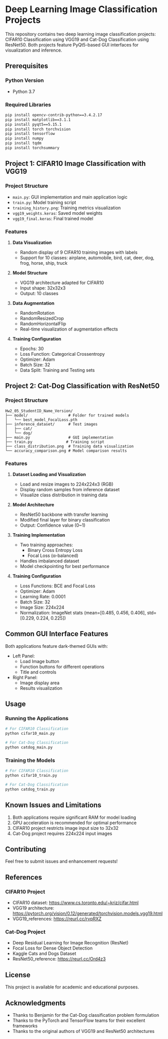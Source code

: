 # Deep Learning Image Classification Projects
This repository contains two deep learning image classification projects: CIFAR10 Classification using VGG19 and Cat-Dog Classification using ResNet50. Both projects feature PyQt5-based GUI interfaces for visualization and inference.

## Prerequisites

### Python Version
- Python 3.7

### Required Libraries
```bash
pip install opencv-contrib-python==3.4.2.17
pip install matplotlib==3.1.1
pip install pyqt5==5.15.1
pip install torch torchvision
pip install tensorflow
pip install numpy
pip install tqdm
pip install torchsummary
```

## Project 1: CIFAR10 Image Classification with VGG19

### Project Structure
- `main.py`: GUI implementation and main application logic
- `train.py`: Model training script
- `training_history.png`: Training metrics visualization
- `vgg19_weights.keras`: Saved model weights
- `vgg19_final.keras`: Final trained model

### Features
1. **Data Visualization**
   - Random display of 9 CIFAR10 training images with labels
   - Support for 10 classes: airplane, automobile, bird, cat, deer, dog, frog, horse, ship, truck

2. **Model Structure**
   - VGG19 architecture adapted for CIFAR10
   - Input shape: 32x32x3
   - Output: 10 classes

3. **Data Augmentation**
   - RandomRotation
   - RandomResizedCrop
   - RandomHorizontalFlip
   - Real-time visualization of augmentation effects

4. **Training Configuration**
   - Epochs: 30
   - Loss Function: Categorical Crossentropy
   - Optimizer: Adam
   - Batch Size: 32
   - Data Split: Training and Testing sets

## Project 2: Cat-Dog Classification with ResNet50

### Project Structure
```
Hw2_05_StudentID_Name_Version/
├── model/                  # Folder for trained models
│   └── best_model_FocalLoss.pth
├── inference_dataset/      # Test images
│   ├── cat/
│   └── dog/
├── main.py                 # GUI implementation
├── train.py               # Training script
├── class_distribution.png  # Training data visualization
└── accuracy_comparison.png # Model comparison results
```

### Features
1. **Dataset Loading and Visualization**
   - Load and resize images to 224x224x3 (RGB)
   - Display random samples from inference dataset
   - Visualize class distribution in training data

2. **Model Architecture**
   - ResNet50 backbone with transfer learning
   - Modified final layer for binary classification
   - Output: Confidence value (0~1)

3. **Training Implementation**
   - Two training approaches:
     - Binary Cross Entropy Loss
     - Focal Loss (α-balanced)
   - Handles imbalanced dataset
   - Model checkpointing for best performance

4. **Training Configuration**
   - Loss Functions: BCE and Focal Loss
   - Optimizer: Adam
   - Learning Rate: 0.0001
   - Batch Size: 32
   - Image Size: 224x224
   - Normalization: ImageNet stats (mean=[0.485, 0.456, 0.406], std=[0.229, 0.224, 0.225])

## Common GUI Interface Features

Both applications feature dark-themed GUIs with:
- Left Panel:
  - Load Image button
  - Function buttons for different operations
  - Title and controls
- Right Panel:
  - Image display area
  - Results visualization

## Usage

### Running the Applications
```bash
# For CIFAR10 Classification
python cifar10_main.py

# For Cat-Dog Classification
python catdog_main.py
```

### Training the Models
```bash
# For CIFAR10 Classification
python cifar10_train.py

# For Cat-Dog Classification
python catdog_train.py
```

## Known Issues and Limitations

1. Both applications require significant RAM for model loading
2. GPU acceleration is recommended for optimal performance
3. CIFAR10 project restricts image input size to 32x32
4. Cat-Dog project requires 224x224 input images

## Contributing

Feel free to submit issues and enhancement requests!

## References

### CIFAR10 Project
- CIFAR10 dataset: https://www.cs.toronto.edu/~kriz/cifar.html
- VGG19 architecture: https://pytorch.org/vision/0.12/generated/torchvision.models.vgg19.html
- VGG19_references: https://reurl.cc/rvpRXZ

### Cat-Dog Project
- Deep Residual Learning for Image Recognition (ResNet)
- Focal Loss for Dense Object Detection
- Kaggle Cats and Dogs Dataset
- ResNet50_reference: https://reurl.cc/Ord4z3

## License

This project is available for academic and educational purposes.

## Acknowledgments

- Thanks to Benjamin for the Cat-Dog classification problem formulation
- Thanks to the PyTorch and TensorFlow teams for their excellent frameworks
- Thanks to the original authors of VGG19 and ResNet50 architectures
